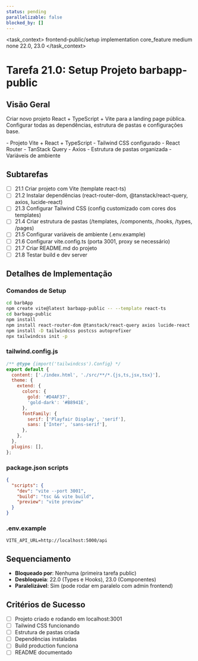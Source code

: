 ```yaml
---
status: pending
parallelizable: false
blocked_by: []
---
```


<task_context>
<domain>frontend-public/setup</domain>
<type>implementation</type>
<scope>core_feature</scope>
<complexity>medium</complexity>
<dependencies>none</dependencies>
<unblocks>22.0, 23.0</unblocks>
</task_context>

# Tarefa 21.0: Setup Projeto barbapp-public

## Visão Geral

Criar novo projeto React + TypeScript + Vite para a landing page pública. Configurar todas as dependências, estrutura de pastas e configurações base.

<requirements>
- Projeto Vite + React + TypeScript
- Tailwind CSS configurado
- React Router
- TanStack Query
- Axios
- Estrutura de pastas organizada
- Variáveis de ambiente
</requirements>

## Subtarefas

- [ ] 21.1 Criar projeto com Vite (template react-ts)
- [ ] 21.2 Instalar dependências (react-router-dom, @tanstack/react-query, axios, lucide-react)
- [ ] 21.3 Configurar Tailwind CSS (config customizado com cores dos templates)
- [ ] 21.4 Criar estrutura de pastas (/templates, /components, /hooks, /types, /pages)
- [ ] 21.5 Configurar variáveis de ambiente (.env.example)
- [ ] 21.6 Configurar vite.config.ts (porta 3001, proxy se necessário)
- [ ] 21.7 Criar README.md do projeto
- [ ] 21.8 Testar build e dev server

## Detalhes de Implementação

### Comandos de Setup

```bash
cd barbApp
npm create vite@latest barbapp-public -- --template react-ts
cd barbapp-public
npm install
npm install react-router-dom @tanstack/react-query axios lucide-react
npm install -D tailwindcss postcss autoprefixer
npx tailwindcss init -p
```

### tailwind.config.js

```javascript
/** @type {import('tailwindcss').Config} */
export default {
  content: ['./index.html', './src/**/*.{js,ts,jsx,tsx}'],
  theme: {
    extend: {
      colors: {
        gold: '#D4AF37',
        'gold-dark': '#B8941E',
      },
      fontFamily: {
        serif: ['Playfair Display', 'serif'],
        sans: ['Inter', 'sans-serif'],
      },
    },
  },
  plugins: [],
};
```

### package.json scripts

```json
{
  "scripts": {
    "dev": "vite --port 3001",
    "build": "tsc && vite build",
    "preview": "vite preview"
  }
}
```

### .env.example

```
VITE_API_URL=http://localhost:5000/api
```

## Sequenciamento

- **Bloqueado por**: Nenhuma (primeira tarefa public)
- **Desbloqueia**: 22.0 (Types e Hooks), 23.0 (Componentes)
- **Paralelizável**: Sim (pode rodar em paralelo com admin frontend)

## Critérios de Sucesso

- [ ] Projeto criado e rodando em localhost:3001
- [ ] Tailwind CSS funcionando
- [ ] Estrutura de pastas criada
- [ ] Dependências instaladas
- [ ] Build production funciona
- [ ] README documentado
